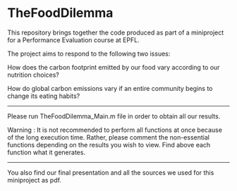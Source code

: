 # TheFoodDilemma
This repository brings together the code produced as part of a miniproject for a Performance Evaluation course at EPFL.

The project aims to respond to the following two issues:

How does the carbon footprint emitted by our food vary according to our nutrition choices? 

How do global carbon emissions vary if an entire community begins to change its eating habits?

______________________________________________________________________________________________________________________________

Please run TheFoodDilemma_Main.m file in order to obtain all our results.

Warning :
It is not recommended to perform all functions at once because of the long execution time. 
Rather, please comment the non-essential functions depending on the results you wish to view.
Find above each function what it generates.

______________________________________________________________________________________________________________________________

You also find our final presentation and all the sources we used for this miniproject as pdf.
